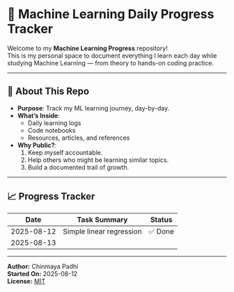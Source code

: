 # 🧠 Machine Learning Daily Progress Tracker

Welcome to my **Machine Learning Progress** repository!  
This is my personal space to document everything I learn each day while studying Machine Learning — from theory to hands-on coding practice.

---

## 🎯 About This Repo
- **Purpose**: Track my ML learning journey, day-by-day.
- **What’s Inside**:
  - Daily learning logs
  - Code notebooks
  - Resources, articles, and references
- **Why Public?**:  
    1. Keep myself accountable.  
    2. Help others who might be learning similar topics.  
    3. Build a documented trail of growth.

---

  ## 📈 Progress Tracker

| Date       | Task Summary                          | Status  |
|------------|---------------------------------------|---------|
| 2025-08-12 | Simple linear regression              | ✅ Done | 
| 2025-08-13 |                                       |          ||

---

**Author:** Chinmaya Padhi  
**Started On:** 2025-08-12  
**License:** [MIT](LICENSE)


